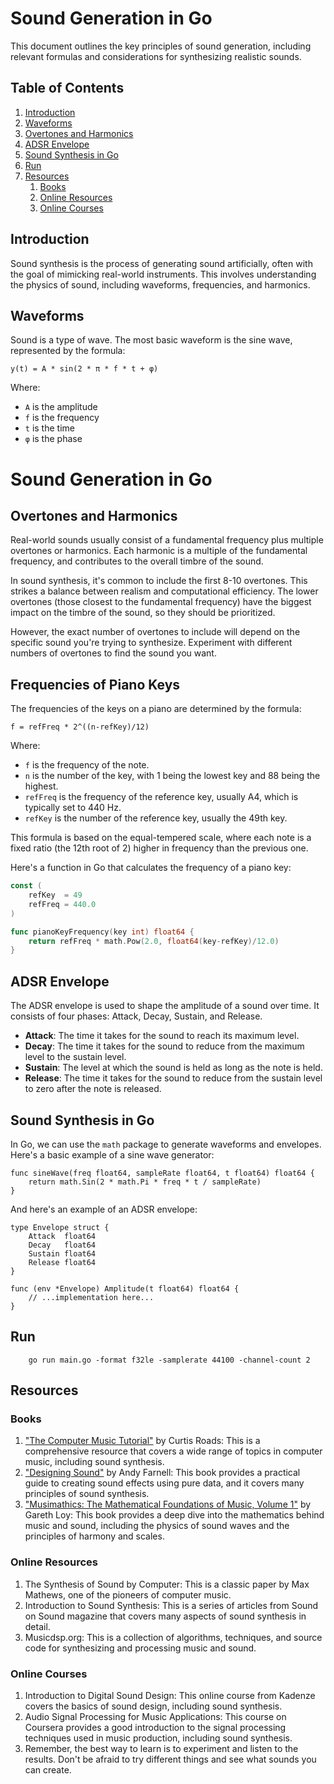 # Sound Generation in Go

This document outlines the key principles of sound generation, including relevant formulas and considerations for synthesizing realistic sounds.

## Table of Contents

1. [Introduction](#introduction)
2. [Waveforms](#waveforms)
3. [Overtones and Harmonics](#overtones-and-harmonics)
4. [ADSR Envelope](#adsr-envelope)
5. [Sound Synthesis in Go](#sound-synthesis-in-go)
6. [Run](#run)
7. [Resources](#resources)
    1. [Books](#books)
    2. [Online Resources](#online-resources)
    3. [Online Courses](#online-courses)

## Introduction

Sound synthesis is the process of generating sound artificially, often with the goal of mimicking real-world instruments. This involves understanding the physics of sound, including waveforms, frequencies, and harmonics.

## Waveforms

Sound is a type of wave. The most basic waveform is the sine wave, represented by the formula:

```text
y(t) = A * sin(2 * π * f * t + φ)
```


Where:
- `A` is the amplitude
- `f` is the frequency
- `t` is the time
- `φ` is the phase

# Sound Generation in Go

## Overtones and Harmonics

Real-world sounds usually consist of a fundamental frequency plus multiple overtones or harmonics. Each harmonic is a multiple of the fundamental frequency, and contributes to the overall timbre of the sound.

In sound synthesis, it's common to include the first 8-10 overtones. This strikes a balance between realism and computational efficiency. The lower overtones (those closest to the fundamental frequency) have the biggest impact on the timbre of the sound, so they should be prioritized.

However, the exact number of overtones to include will depend on the specific sound you're trying to synthesize. Experiment with different numbers of overtones to find the sound you want.

## Frequencies of Piano Keys

The frequencies of the keys on a piano are determined by the formula:
```text
f = refFreq * 2^((n-refKey)/12)
```


Where:
- `f` is the frequency of the note.
- `n` is the number of the key, with 1 being the lowest key and 88 being the highest.
- `refFreq` is the frequency of the reference key, usually A4, which is typically set to 440 Hz.
- `refKey` is the number of the reference key, usually the 49th key.

This formula is based on the equal-tempered scale, where each note is a fixed ratio (the 12th root of 2) higher in frequency than the previous one.

Here's a function in Go that calculates the frequency of a piano key:

```go
const (
    refKey  = 49
    refFreq = 440.0
)

func pianoKeyFrequency(key int) float64 {
    return refFreq * math.Pow(2.0, float64(key-refKey)/12.0)
}
```

## ADSR Envelope

The ADSR envelope is used to shape the amplitude of a sound over time. It consists of four phases: Attack, Decay, Sustain, and Release.

- **Attack**: The time it takes for the sound to reach its maximum level.
- **Decay**: The time it takes for the sound to reduce from the maximum level to the sustain level.
- **Sustain**: The level at which the sound is held as long as the note is held.
- **Release**: The time it takes for the sound to reduce from the sustain level to zero after the note is released.

## Sound Synthesis in Go

In Go, we can use the `math` package to generate waveforms and envelopes. Here's a basic example of a sine wave generator:

```golang
func sineWave(freq float64, sampleRate float64, t float64) float64 {
    return math.Sin(2 * math.Pi * freq * t / sampleRate)
}
```

And here's an example of an ADSR envelope:

```golang
type Envelope struct {
    Attack  float64
    Decay   float64
    Sustain float64
    Release float64
}

func (env *Envelope) Amplitude(t float64) float64 {
    // ...implementation here...
}
```

## Run
    
```shell
    go run main.go -format f32le -samplerate 44100 -channel-count 2
```

## Resources

### Books

1. ["The Computer Music Tutorial"][1] by Curtis Roads: This is a comprehensive resource that covers a wide range of topics in computer music, including sound synthesis.
2. ["Designing Sound"][2] by Andy Farnell: This book provides a practical guide to creating sound effects using pure data, and it covers many principles of sound synthesis.
3. ["Musimathics: The Mathematical Foundations of Music, Volume 1"][3] by Gareth Loy: This book provides a deep dive into the mathematics behind music and sound, including the physics of sound waves and the principles of harmony and scales.

### Online Resources

1. The Synthesis of Sound by Computer: This is a classic paper by Max Mathews, one of the pioneers of computer music.
2. Introduction to Sound Synthesis: This is a series of articles from Sound on Sound magazine that covers many aspects of sound synthesis in detail.
3. Musicdsp.org: This is a collection of algorithms, techniques, and source code for synthesizing and processing music and sound.

### Online Courses

1. Introduction to Digital Sound Design: This online course from Kadenze covers the basics of sound design, including sound synthesis.
2. Audio Signal Processing for Music Applications: This course on Coursera provides a good introduction to the signal processing techniques used in music production, including sound synthesis.
3. Remember, the best way to learn is to experiment and listen to the results. Don't be afraid to try different things and see what sounds you can create.


[1]: https://www.amazon.com.mx/Computer-Music-Tutorial-second/dp/0262044919/
[2]: https://www.amazon.com/-/es/Andy-Farnell/dp/0262014416/
[3]: https://www.amazon.com/-/es/Gareth-Loy/dp/0262516551/